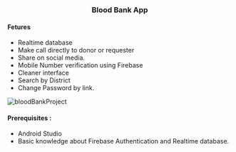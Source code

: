 ###  <center> Blood Bank App</center>
#### Fetures

- Realtime database
- Make call directly to donor or requester
- Share on social media.
- Mobile Number verification using Firebase
- Cleaner interface
- Search by District
- Change Password by link.


![bloodBankProject](https://github.com/dnyandip55/BloodBank/assets/99662234/eb0f109f-a760-4e62-b993-8ec606956923)


#### Prerequisites :
- Android Studio
- Basic knowledge about Firebase Authentication and Realtime database.








